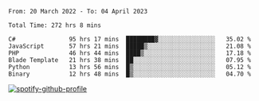 <!--START_SECTION:waka-->

```text
From: 20 March 2022 - To: 04 April 2023

Total Time: 272 hrs 8 mins

C#               95 hrs 17 mins  ████████▓░░░░░░░░░░░░░░░░   35.02 %
JavaScript       57 hrs 21 mins  █████▒░░░░░░░░░░░░░░░░░░░   21.08 %
PHP              46 hrs 44 mins  ████▒░░░░░░░░░░░░░░░░░░░░   17.18 %
Blade Template   21 hrs 38 mins  ██░░░░░░░░░░░░░░░░░░░░░░░   07.95 %
Python           13 hrs 56 mins  █▒░░░░░░░░░░░░░░░░░░░░░░░   05.12 %
Binary           12 hrs 48 mins  █▒░░░░░░░░░░░░░░░░░░░░░░░   04.70 %
```

<!--END_SECTION:waka-->
[![spotify-github-profile](https://spotify-github-profile.vercel.app/api/view?uid=c00zprrvy9xiloa9qnco3hmng&cover_image=true&theme=novatorem&show_offline=false&background_color=121212&bar_color=53b14f&bar_color_cover=false)](https://spotify-github-profile.vercel.app/api/view?uid=c00zprrvy9xiloa9qnco3hmng&redirect=true)
